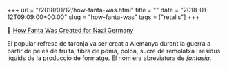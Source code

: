 +++
url = "/2018/01/12/how-fanta-was.html"
title = ""
date = "2018-01-12T09:09:00+00:00"
slug = "how-fanta-was"
tags = ["retalls"]
+++

📎 [How Fanta Was Created for Nazi Germany](https://www.atlasobscura.com/articles/fanta-soda-origins-nazi-germany)

El popular refresc de taronja va ser creat a Alemanya durant la guerra a partir de peles de fruita, fibra de poma, polpa, sucre de remolatxa i residus líquids de la producció de formatge. El nom era abreviatura de *fantasia*.

